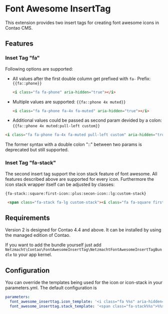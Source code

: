 Font Awesome InsertTag
======================

This extension provides two insert tags for creating font awesome icons in Contao CMS.

Features
--------

### Inset Tag "fa"

Following options are supported:
 * All values after the first double column get prefixed with `fa-` Prefix: `{{fa::phone}}` 
   ```html
   <i class="fa fa-phone" aria-hidden="true"></i>
   ```
 * Multiple values are supported: `{{fa::phone 4x muted}}`
   ```html
   <i class="fa fa-phone fa-4x fa-muted" aria-hidden="true"></i>
   ```
 * Additional values could be passed as second param devided by a colon: `{{fa::phone 4x muted:pull-left custom}}`
  ```html
  <i class="fa fa-phone fa-4x fa-muted pull-left custom" aria-hidden="true"></i>
  ```
  The former syntax with a double colon "::" between two params is deprecated but still supported.


### Inset Tag "fa-stack"

The second insert tag support the icon stack feature of font awesome. All features described above are supported for
every icon. Furthermore the icon stack wrapper itself can be adjusted by classes:

`{fa-stack::square:first-icon::plus:secon-icon::lg:custom-stack}`

 ```html
  <span class="fa-stack fa-lg custom-stack"><i class="fa fa-square first-icon" aria-hidden="true"></i><i class="fa fa-plus second-icon" aria-hidden="true"></i></span>
  ```

Requirements
------------

Version 2 is designed for Contao 4.4 and above. It can be installed by using the managed edition of Contao.

If you want to add the bundle yourself just add `Netzmacht\Contao\FontAwesomeInsertTag\NetzmachtFontAwesomeInsertTagBundle` 
to your app kernel.


Configuration
-------------

You can override the templates being used for the icon or icon-stack in your parameters.yml. The default configuration is

```yaml
parameters:
  font_awesome_inserttag.icon_template: '<i class="fa %%s" aria-hidden="true"></i>'
  font_awesome_inserttag.stack_template: '<span class="fa-stack%%s">%%s%%s</span>'
```
